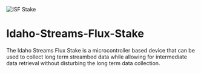 
![ISF Stake](https://github.com/Rob-Green6/Idaho-Streams-Flux-Stake/assets/141792831/e5687bbb-afc4-48ea-a6ee-77d7e37203da)

# Idaho-Streams-Flux-Stake
The Idaho Streams Flux Stake is a microcontroller based device that can be used to collect long term streambed data while allowing for intermediate data retrieval without disturbing the long term data collection.
